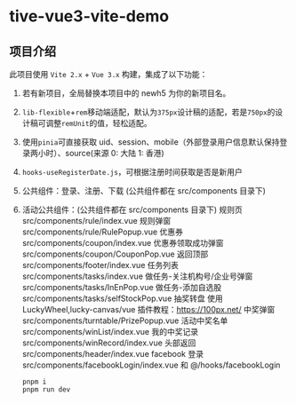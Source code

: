 # tive-vue3-vite-demo

## 项目介绍

此项目使用 `Vite 2.x` + `Vue 3.x` 构建，集成了以下功能：

1. 若有新项目，全局替换本项目中的 newh5 为你的新项目名。
2. `lib-flexible`+`rem`移动端适配，默认为`375px`设计稿的适配，若是`750px`的设计稿可调整`remUnit`的值，轻松适配。
3. 使用`pinia`可直接获取 uid、session、mobile（外部登录用户信息默认保持登录两小时）、source(来源 0: 大陆 1: 香港)
4. `hooks-useRegisterDate.js`，可根据注册时间获取是否是新用户
5. 公共组件：登录、注册、下载 (公共组件都在 src/components 目录下)
6. 活动公共组件：(公共组件都在 src/components 目录下)
   规则页 src/components/rule/index.vue
   规则弹窗 src/components/rule/RulePopup.vue
   优惠券 src/components/coupon/index.vue
   优惠券领取成功弹窗 src/components/coupon/CouponPop.vue
   返回顶部 src/components/footer/index.vue
   任务列表 src/components/tasks/index.vue
   做任务-关注机构号/企业号弹窗 src/components/tasks/InEnPop.vue
   做任务-添加自选股 src/components/tasks/selfStockPop.vue
   抽奖转盘 使用 LuckyWheel,lucky-canvas/vue 插件教程：https://100px.net/
   中奖弹窗 src/components/turntable/PrizePopup.vue
   活动中奖名单 src/components/winList/index.vue
   我的中奖记录 src/components/winRecord/index.vue
   头部返回 src/components/header/index.vue
   facebook 登录 src/components/facebookLogin/index.vue 和 @/hooks/facebookLogin

   ```
   pnpm i
   pnpm run dev
   ```
